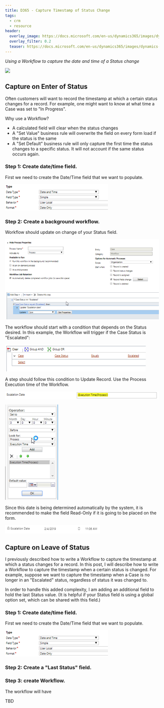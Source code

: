 ```yaml
---
title: D365 - Capture Timestamp of Status Change
tags:
  - crm
  - resource
header:
  overlay_image: https://docs.microsoft.com/en-us/dynamics365/images/dynamics-whats-new.svg
  overlay_filter: 0.2
  teaser: https://docs.microsoft.com/en-us/dynamics365/images/dynamics-whats-new.svg
---
```


*Using a Workflow to capture the date and time of a Status change*

<img src="https://www.dqglobal.com/wp-content/uploads/2017/10/microsoft-dynamics-crm-365-icon.png" width="70">

## Capture on Enter of Status

Often customers will want to record the timestamp at which a certain status changes for a record. For example, one might want to know at what time a Case was set to "In Progress". 

Why use a Workflow?
- A calculated field will clear when the status changes
- A "Set Value" business rule will overwrite the field on every form load if the status is the same
- A "Set Default" business rule will only capture the first time the status changes to a specific status. It will not account if the same status occurs again.


### Step 1: Create date/time field.

First we need to create the Date/Time field that we want to populate.

![posts-crm-create-date-field](/images/posts-crm-create-date-field.png)

### Step 2: Create a background workflow. 

Workflow should update on change of your Status field.

![posts-crm-status-workflow](/images/posts-crm-cast-status-workflow.png)

The workflow should start with a condition that depends on the Status desired. In this example, the Workflow will trigger if the Case Status is "Escalated":

![posts-crm-status-condition](/images/posts-crm-case-status-condition.png)

A step should follow this condition to Update Record. Use the Process Execution time of the Workflow.

![posts-crm-case-status-update-2](/images/posts-crm-case-status-update-2.png)

![posts-crm-case-status-update](/images/posts-crm-case-status-update.png)

Since this date is being determined automatically by the system, it is recommended to make the field Read-Only if it is going to be placed on the form.

![posts-crm-cast-status-ui](/images/posts-crm-cast-status-ui.png)



## Capture on Leave of Status

I previously described how to write a Workflow to capture the timestamp at which a status changes for a record. In this post, I will describe how to write a Workflow to capture the timestamp when a certain status is changed. For example, suppose we want to capture the timestamp when a Case is no longer in an "Escalated" status, regardless of status it was changed to. 

In order to handle this added complexity, I am adding an additional field to hold the last Status value. (It is helpful if your Status field is using a global option set, which can be shared with this field.)


### Step 1: Create date/time field.

First we need to create the Date/Time field that we want to populate.

![posts-crm-create-date-field](/images/posts-crm-create-date-field.png)

###  Step 2: Create a "Last Status" field.


### Step 3: create Workflow.

The workflow will have 

TBD
